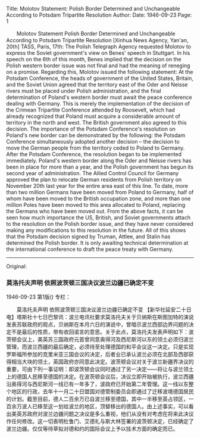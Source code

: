 Title: Molotov Statement: Polish Border Determined and Unchangeable According to Potsdam Tripartite Resolution
Author:
Date: 1946-09-23
Page: 1

　　Molotov Statement
    Polish Border Determined and Unchangeable According to Potsdam Tripartite Resolution
    [Xinhua News Agency, Yan'an, 20th] TASS, Paris, 17th: The Polish Telegraph Agency requested Molotov to express the Soviet government's view on Benes' speech in Stuttgart. In his speech on the 6th of this month, Benes implied that the decision on the Polish western border issue was not final and had the meaning of reneging on a promise. Regarding this, Molotov issued the following statement: At the Potsdam Conference, the heads of government of the United States, Britain, and the Soviet Union agreed that the territory east of the Oder and Neisse rivers must be placed under Polish administration, and the final determination of Poland's western border must await the peace conference dealing with Germany. This is merely the implementation of the decision of the Crimean Tripartite Conference attended by Roosevelt, which had already recognized that Poland must acquire a considerable amount of territory in the north and west. The British government also agreed to this decision. The importance of the Potsdam Conference's resolution on Poland's new border can be demonstrated by the following: the Potsdam Conference simultaneously adopted another decision – the decision to move the German people from the territory ceded to Poland to Germany. After the Potsdam Conference, the resolution began to be implemented immediately. Poland's western border along the Oder and Neisse rivers has been in place for more than a year, and the Polish government has begun its second year of administration. The Allied Control Council for Germany approved the plan to relocate German residents from Polish territory on November 20th last year for the entire area east of this line. To date, more than two million Germans have been moved from Poland to Germany, half of whom have been moved to the British occupation zone, and more than one million Poles have been moved to this area allocated to Poland, replacing the Germans who have been moved out. From the above facts, it can be seen how much importance the US, British, and Soviet governments attach to the resolution on the Polish border issue, and they have never considered making any modifications to this resolution in the future. All of this shows that the Potsdam decision signed by Truman, Attlee, and Stalin has determined the Polish border. It is only awaiting technical determination at the international conference to draft the peace treaty with Germany.



<hr /> 

Original: 


### 莫洛托夫声明  依照波茨顿三国决议波兰边疆已确定不变

1946-09-23
第1版()
专栏：

　　莫洛托夫声明
    依照波茨顿三国决议波兰边疆已确定不变
    【新华社延安二十日电】塔斯社十七日巴黎讯：波兰电讯社要求莫洛托夫关于贝纳斯在斯图加特的演说发表苏联政府的观点，贝纳斯在本月六日的演说中，曾暗示波兰西部边界问题的决定不是最后的性质，带有收回诺言的意思。关于此点，莫洛托夫发表声明如下：波茨顿会议上，美英苏三国政府元首曾同意奥得河及西尼斯河以东的领土必须归波兰管理，而波兰西疆的最后确定，必须待至处理德国的和平会议这一决定。只是实现罗斯福所参加的克里米亚三国会议的决定，后者业已承认波兰必须在北部及西部获得相当大块的领土，英国政府亦同意此决定。波茨顿会议对关于波兰新疆界决议的重要，可由下列一事证明：即波茨顿会议同时通过了另一决定——将让与波兰领土上的德国人民移至德国的决定。在波茨顿会议后，决议立即开始被执行，波兰西疆沿奥得河与西尼斯河一线已有一年多了，波政府已开始第二年管理。这一线以东整个地区的行政，去年十一月二十日盟国对德管制委员会即通过了迁移波境德国居民的计划。截至目前，德人二百余万已自波兰移至德国，其中一半移至英占领区，一百余万波人已移至这一划给波兰的地区，顶替移出的德国人。由上述事实，可以看出美英苏政府对波兰边疆问题之决议是多么重视，他们从没有对考虑在将来此决议作任何修改。这一切表明杜鲁门、艾德礼与斯大林签署的波茨顿决定，已经确定了波兰边疆。仅仅等待草拟对德和约的国际会议上予以技术方面的确定而已。
